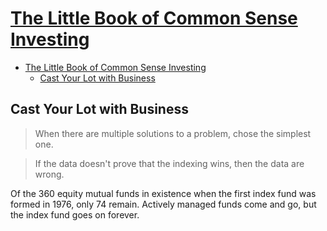 # [The Little Book of Common Sense Investing](https://www.goodreads.com/book/show/171127.The_Little_Book_of_Common_Sense_Investing)

- [The Little Book of Common Sense Investing](#the-little-book-of-common-sense-investing)
  - [Cast Your Lot with Business](#cast-your-lot-with-business)

## Cast Your Lot with Business

> When there are multiple solutions to a problem, chose the simplest one.

> If the data doesn't prove that the indexing wins, then the data are wrong.
  
Of the 360 equity mutual funds in existence when the first index fund was formed in 1976, only 74 remain. Actively managed funds come and go, but the index fund goes on forever.

